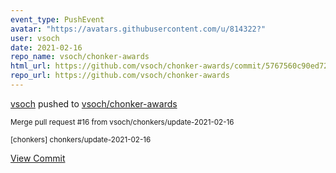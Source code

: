 ```yaml
---
event_type: PushEvent
avatar: "https://avatars.githubusercontent.com/u/814322?"
user: vsoch
date: 2021-02-16
repo_name: vsoch/chonker-awards
html_url: https://github.com/vsoch/chonker-awards/commit/5767560c90ed726484ab3caaff53267a718367e9
repo_url: https://github.com/vsoch/chonker-awards
---
```


<a href='https://github.com/vsoch' target='_blank'>vsoch</a> pushed to <a href='https://github.com/vsoch/chonker-awards' target='_blank'>vsoch/chonker-awards</a>

<small>Merge pull request #16 from vsoch/chonkers/update-2021-02-16

[chonkers] chonkers/update-2021-02-16</small>

<a href='https://github.com/vsoch/chonker-awards/commit/5767560c90ed726484ab3caaff53267a718367e9' target='_blank'>View Commit</a>